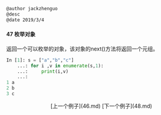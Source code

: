 ```markdown
@author jackzhenguo
@desc 
@date 2019/3/4
```

#### 47 枚举对象　　

返回一个可以枚举的对象，该对象的next()方法将返回一个元组。

```python
In [1]: s = ["a","b","c"]
    ...: for i ,v in enumerate(s,1):
    ...:     print(i,v)
    ...:
1 a
2 b
3 c
```

<center>[上一个例子](46.md)    [下一个例子](48.md)</center>